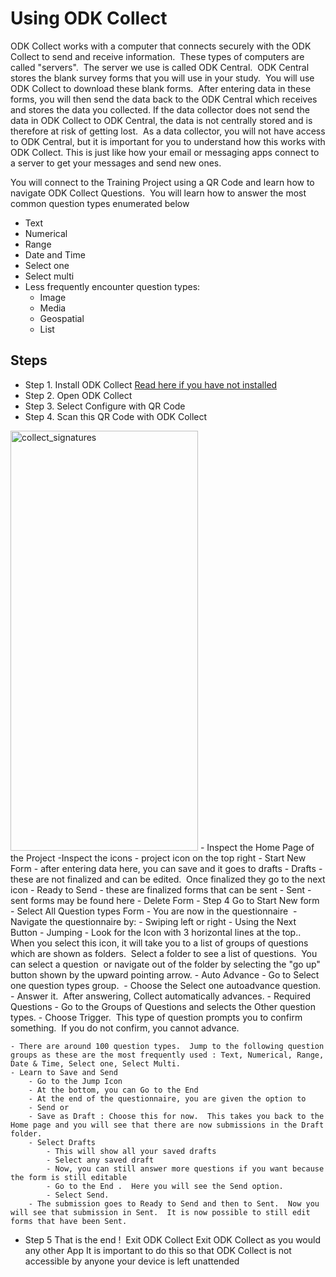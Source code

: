 # Using ODK Collect

ODK Collect works with a computer that connects securely with the ODK Collect to send and receive information.  These types of computers are called "servers".  The server we use is called ODK Central.  ODK Central stores the blank survey forms that you will use in your study.  You will use ODK Collect to download these blank forms.  After entering data in these forms, you will then send the data back to the ODK Central which receives and stores the data you collected. If the data collector does not send the data in ODK Collect to ODK Central, the data is not centrally stored and is therefore at risk of getting lost.  As a data collector, you will not have access to ODK Central, but it is important for you to understand how this works with ODK Collect.
This is just like how your email or messaging apps connect to a server to get your messages and send new ones.

You will connect to the Training Project using a QR Code and learn how to navigate ODK Collect Questions.  
You will learn how to answer the most common question types enumerated below
- Text  
- Numerical  
- Range  
- Date and Time  
- Select one  
- Select multi  
- Less frequently encounter question types:  
  - Image  
  - Media  
  - Geospatial  
  - List  


## Steps
- Step 1. Install ODK Collect [Read here if you have not installed](/install-odk-collect.md)
- Step 2. Open ODK Collect
- Step 3. Select Configure with QR Code 
- Step 4. Scan this QR Code with ODK Collect  
<img width="300" height="672" alt="collect_signatures" src="/assets/images/qr_training_20250710.png" />
- Inspect the Home Page of the Project  
    -Inspect the icons  
        - project icon on the top right  
        - Start New Form - after entering data here, you can save and it goes to drafts  
        - Drafts - these are not finalized and can be edited.  Once finalized they go to the next icon  
        - Ready to Send - these are finalized forms that can be sent  
        - Sent - sent forms may be found here  
        - Delete Form  
-  Step 4 Go to Start New form  
    - Select All Question types Form  
    - You are now in the questionnaire  
    - Navigate the questionnaire by:  
        - Swiping left or right  
        - Using the Next Button  
        - Jumping  
            - Look for the Icon with 3 horizontal lines at the top..  When you select this icon, it will take you to a list of groups of questions which are shown as folders.  Select a folder to see a list of questions.  You can select a question  or navigate out of the folder by selecting the "go up" button shown by the upward pointing arrow.  
        - Auto Advance  
            - Go to Select one question types group.  
            - Choose the Select one autoadvance question.    
            - Answer it.  After answering, Collect automatically advances.  
        - Required Questions  
            - Go to the Groups of Questions and selects the Other question types.  
            - Choose Trigger.  This type of question prompts you to confirm something.  If you do not confirm, you cannot advance.  

    - There are around 100 question types.  Jump to the following question groups as these are the most frequently used : Text, Numerical, Range, Date & Time, Select one, Select Multi.
    - Learn to Save and Send
        - Go to the Jump Icon
        - At the bottom, you can Go to the End
        - At the end of the questionnaire, you are given the option to 
        - Send or
        - Save as Draft : Choose this for now.  This takes you back to the Home page and you will see that there are now submissions in the Draft folder.
        - Select Drafts
            - This will show all your saved drafts
            - Select any saved draft
            - Now, you can still answer more questions if you want because the form is still editable
            - Go to the End .  Here you will see the Send option.
            - Select Send.
        - The submission goes to Ready to Send and then to Sent.  Now you will see that submission in Sent.  It is now possible to still edit forms that have been Sent.  
- Step 5 That is the end !  Exit ODK Collect
Exit ODK Collect as you would any other App
It is important to do this so that ODK Collect is not accessible by anyone your device is left unattended

